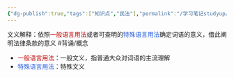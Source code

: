 ```yaml
---
{"dg-publish":true,"tags":["知识点","民法"],"permalink":"/学习笔记studyup/民法总论/文义解释/","dgPassFrontmatter":true,"created":"2024-07-16T10:03:39.918+08:00","updated":"2024-10-26T19:16:57.160+08:00"}
---
```


文义解释：依照<font color="#c00000">一般语言用法</font>或者可查明的<font color="#245bdb">特殊语言用法</font>确定词语的意义，借此阐明法律条款的意义 #背诵/概念 
- <font color="#c00000">一般语言用法</font>：一般文义，指普通大众对词语的主流理解
- <font color="#245bdb">特殊语言用法</font>：特殊文义